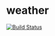 weather
=======
[![Build Status](https://travis-ci.org/bchiatt/weather.svg?branch=master)](https://travis-ci.org/bchiatt/weather)

